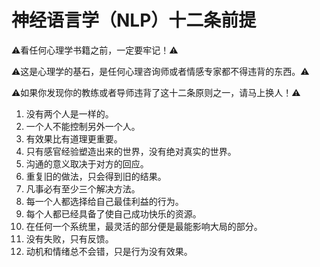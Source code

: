 # 神经语言学（NLP）十二条前提

⚠看任何心理学书籍之前，一定要牢记！⚠

⚠这是心理学的基石，是任何心理咨询师或者情感专家都不得违背的东西。⚠

⚠如果你发现你的教练或者导师违背了这十二条原则之一，请马上换人！⚠

1.  没有两个人是一样的。
2.  一个人不能控制另外一个人。
3.  有效果比有道理更重要。
4.  只有感官经验塑造出来的世界，没有绝对真实的世界。
5.  沟通的意义取决于对方的回应。
6.  重复旧的做法，只会得到旧的结果。
7.  凡事必有至少三个解决方法。
8.  每一个人都选择给自己最佳利益的行为。
9.  每个人都已经具备了使自己成功快乐的资源。
0.  在任何一个系统里，最灵活的部分便是最能影响大局的部分。
1.  没有失败，只有反馈。
2.  动机和情绪总不会错，只是行为没有效果。